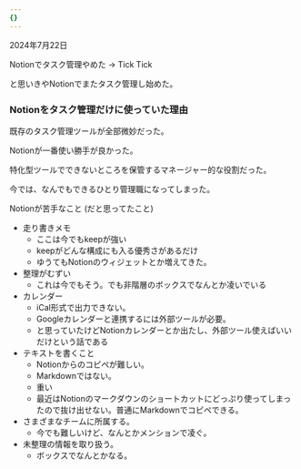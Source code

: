 ```yaml
---
{}
---
```

  

2024年7月22日

Notionでタスク管理やめた → Tick Tick

と思いきやNotionでまたタスク管理し始めた。

  

### Notionをタスク管理だけに使っていた理由

既存のタスク管理ツールが全部微妙だった。

Notionが一番使い勝手が良かった。

特化型ツールでできないところを保管するマネージャー的な役割だった。

今では、なんでもできるひとり管理職になってしまった。

  

  

Notionが苦手なこと (だと思ってたこと)

- 走り書きメモ
    - ここは今でもkeepが強い
    - keepがどんな構成にも入る優秀さがあるだけ
    - ゆうてもNotionのウィジェットとか増えてきた。
- 整理がむずい
    - これは今でもそう。でも非階層のボックスでなんとか凌いでいる
- カレンダー
    - iCal形式で出力できない。
    - Googleカレンダーと連携するには外部ツールが必要。
    - と思っていたけどNotionカレンダーとか出たし、外部ツール使えばいいだけという話である
- テキストを書くこと
    - Notionからのコピペが難しい。
    - Markdownではない。
    - 重い
    - 最近はNotionのマークダウンのショートカットにどっぷり使ってしまったので抜け出せない。普通にMarkdownでコピペできる。
- さまざまなチームに所属する。
    - 今でも難しいけど、なんとかメンションで凌ぐ。
- 未整理の情報を取り扱う。
    - ボックスでなんとかなる。